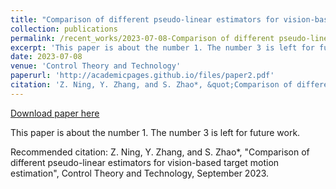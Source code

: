 ```yaml
---
title: "Comparison of different pseudo-linear estimators for vision-based target motion estimation"
collection: publications
permalink: /recent_works/2023-07-08-Comparison of different pseudo-linear estimators for vision-based target motion estimation
excerpt: 'This paper is about the number 1. The number 3 is left for future work.'
date: 2023-07-08
venue: 'Control Theory and Technology'
paperurl: 'http://academicpages.github.io/files/paper2.pdf'
citation: 'Z. Ning, Y. Zhang, and S. Zhao*, &quot;Comparison of different pseudo-linear estimators for vision-based target motion estimation&quot;, Control Theory and Technology, September 2023.'
---
```


<a href='http://academicpages.github.io/files/paper2.pdf'>Download paper here</a>

This paper is about the number 1. The number 3 is left for future work.

Recommended citation: Z. Ning, Y. Zhang, and S. Zhao*, "Comparison of different pseudo-linear estimators for vision-based target motion estimation", Control Theory and Technology, September 2023.
